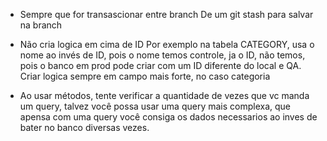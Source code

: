  - Sempre que for transascionar entre branch
	 De um git stash para salvar na branch

- Não cria logica em cima de ID
	Por exemplo na tabela CATEGORY, usa o nome ao invés de ID, pois o nome temos controle, ja o ID, não temos, pois o banco em prod pode criar com um ID diferente do local e QA.
	Criar logica sempre em campo mais forte, no caso categoria

- Ao usar métodos, tente verificar a quantidade de vezes que vc manda um query, talvez você possa usar uma query mais complexa, que apensa com uma query você consiga os dados necessarios ao inves de bater no banco diversas vezes.
